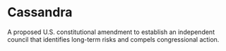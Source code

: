 # Cassandra
A proposed U.S. constitutional amendment to establish an independent council that identifies long-term risks and compels congressional action.
